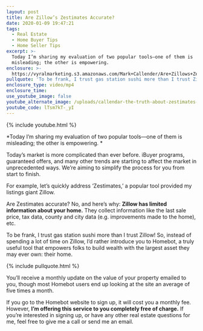 ```yaml
---
layout: post
title: Are Zillow’s Zestimates Accurate?
date: 2020-01-09 19:47:21
tags:
  - Real Estate
  - Home Buyer Tips
  - Home Seller Tips
excerpt: >-
  Today I’m sharing my evaluation of two popular tools—one of them is
  misleading; the other is empowering.
enclosure: >-
  https://vyralmarketing.s3.amazonaws.com/Mark+Callender/Are+Zillows+Zestimates+Accurate_+(1).mp4
pullquote: 'To be frank, I trust gas station sushi more than I trust Zillow'
enclosure_type: video/mp4
enclosure_time:
use_youtube_image: false
youtube_alternate_image: /uploads/callendar-the-truth-about-zestimates-youtube.jpg
youtube_code: lTsm7kT-_yI
---
```


{% include youtube.html %}

*Today I’m sharing my evaluation of two popular tools—one of them is misleading; the other is empowering. *

Today’s market is more complicated than ever before. iBuyer programs, guaranteed offers, and many other trends are starting to affect the market in unprecedented ways. We’re aiming to simplify the process for you from start to finish.&nbsp;

For example, let’s quickly address ‘Zestimates,’ a popular tool provided my listings giant Zillow.&nbsp;

Are Zestimates accurate? No, and here’s why: **Zillow has limited information about your home.** They collect information like the last sale price, tax data, county and city data (e.g. improvements made to the home), etc.&nbsp;

To be frank, I trust gas station sushi more than I trust Zillow\! So, instead of spending a lot of time on Zillow, I’d rather introduce you to Homebot, a truly useful tool that empowers folks to build wealth with the largest asset they may ever own: their home.&nbsp;

{% include pullquote.html %}

You’ll receive a monthly update on the value of your property emailed to you, though most Homebot users end up looking at the site an average of five times a month.&nbsp;

If you go to the Homebot website to sign up, it will cost you a monthly fee. However, **I’m offering this service to you completely free of charge.** If you’re interested in signing up, or have any other real estate questions for me, feel free to give me a call or send me an email.&nbsp;
